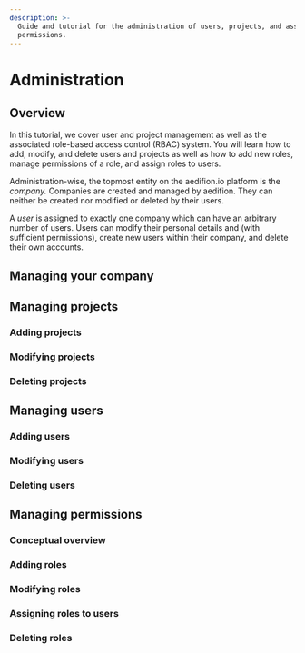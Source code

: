 ```yaml
---
description: >-
  Guide and tutorial for the administration of users, projects, and associated
  permissions.
---
```


# Administration

## Overview

In this tutorial, we cover user and project management as well as the associated role-based access control \(RBAC\) system. You will learn how to add, modify, and delete users and projects as well as how to add new roles, manage permissions of a role, and assign roles to users.

Administration-wise, the topmost entity on the aedifion.io platform is the _company._ Companies are created and managed by aedifion. They can neither be created nor modified or deleted by their users. 

A _user_  is assigned to exactly one company which can have an arbitrary number of users. Users can modify their personal details and \(with sufficient permissions\), create new users within their company, and delete their own accounts.



## Managing your company



## Managing projects

### Adding projects

### Modifying projects

### Deleting projects

## Managing users

### Adding users

### Modifying users

### Deleting users

## 

## Managing permissions

### Conceptual overview

### Adding roles

### Modifying roles

### Assigning roles to users

### Deleting roles

